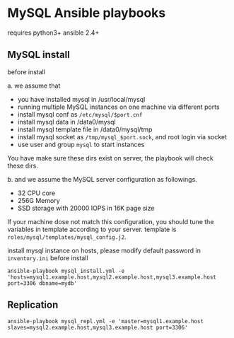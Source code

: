 # MySQL Ansible playbooks

requires python3+ ansible 2.4+ 

## MySQL install

before install

a. we assume that
- you have installed mysql in /usr/local/mysql
- running multiple MySQL instances on one machine via different ports
- install mysql conf as `/etc/mysql/$port.cnf`
- install mysql data in /data0/mysql
- install mysql template file in /data0/mysql/tmp
- install mysql socket as `/tmp/mysql_$port.sock`, and root login via socket
- use user and group `mysql` to start instances

You have make sure these dirs exist on server, the playbook will check these dirs.
 
b. and we assume the MySQL server configuration as followings.
- 32 CPU core
- 256G Memory
- SSD storage with 20000 IOPS in 16K page size

If your machine dose not match this configuration, you should tune the variables in template according to your server.
template is `roles/mysql/templates/mysql_config.j2`.




install mysql instance on hosts, please modify default password in `inventory.ini` before install 
```console
ansible-playbook mysql_install.yml -e 'hosts=mysql1.example.host,mysql2.example.host,mysql3.example.host port=3306 dbname=mydb'
```

## Replication
```console
ansible-playbook mysql_repl.yml -e 'master=mysql1.example.host slaves=mysql2.example.host,mysql3.example.host port=3306'
```
